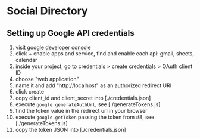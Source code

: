 # Social Directory

## Setting up Google API credentials
1. visit [google developer console](https://console.developers.google.com/apis)
2. click + enable apps and service, find and enable each api: gmail, sheets, calendar
2. inside your project, go to credentials > create credentials > OAuth client ID
3. choose "web application"
4. name it and add "http://localhost" as an authorized redirect URI
5. click create
6. copy client_id and client_secret into [./credentials.json]
7. execute ```google.generateAuthUrl```, see [./generateTokens.js]
8. find the token value in the redirect url in your browser
9. execute ```google.getToken``` passing the token from #8, see [./generateTokens.js]
10. copy the token JSON into [./credentials.json]
